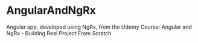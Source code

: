 # AngularAndNgRx
Angular app, developed using NgRx, from the Udemy Course: Angular and NgRx - Building Real Project From Scratch
